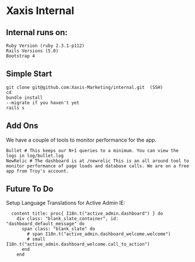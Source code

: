 # Xaxis Internal

## Internal runs on:

```
Ruby Version (ruby 2.3.1-p112)
Rails Versions (5.0)
Bootstrap 4
```

## Simple Start
```
git clone git@github.com:Xaxis-Marketing/internal.git  (SSH)
cd
bundle install
--migrate if you haven't yet
rails s
```

## Add Ons
We have a couple of tools to monitor performance for the app.
```
Bullet # This keeps our N+1 queries to a minimum. You can view the logs in log/bullet.log
NewRelic # The dashboard is at /newrelic This is an all around tool to monitor performance of page loads and database calls. We are on a free app from Troy's account.
```

## Future To Do
Setup Language Translations for Active Admin
IE:  
```
  content title: proc{ I18n.t("active_admin.dashboard") } do
    div class: "blank_slate_container", id: "dashboard_default_message" do
      span class: "blank_slate" do
        # span I18n.t("active_admin.dashboard_welcome.welcome")
        # small I18n.t("active_admin.dashboard_welcome.call_to_action")
      end
    end
```

